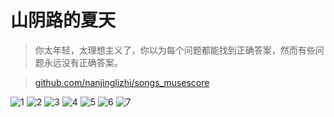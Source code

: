 # 山阴路的夏天

> 你太年轻，太理想主义了，你以为每个问题都能找到正确答案，然而有些问题永远没有正确答案。

> [github.com/nanjinglizhi/songs_musescore](https://github.com/nanjinglizhi/songs_musescore/tree/master/images)

![1](【李志】吉他谱40首_Page_026_Image_0001.png)
![2](【李志】吉他谱40首_Page_027_Image_0001.png)
![3](【李志】吉他谱40首_Page_028_Image_0001.png)
![4](【李志】吉他谱40首_Page_029_Image_0001.png)
![5](【李志】吉他谱40首_Page_030_Image_0001.png)
![6](【李志】吉他谱40首_Page_031_Image_0001.png)
![7](【李志】吉他谱40首_Page_032_Image_0001.png)
